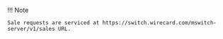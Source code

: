 

!!! Note
    
    Sale requests are serviced at https://switch.wirecard.com/mswitch-server/v1/sales URL.


